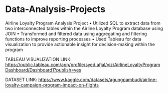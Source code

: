 # Data-Analysis-Projects

Airline Loyalty Program Analysis Project
•	Utilized SQL to extract data from two interconnected tables within the Airline Loyalty Program database using JOIN
•	Transformed and filtered data using aggregating and filtering functions to improve reporting processes
•	Used Tableau for data visualization to provide actionable insight for decision-making within the program

TABLEAU VISUALIZATION LINK: https://public.tableau.com/app/profile/syed.afjal/viz/AirlineLoyaltyProgramDashboard/Dashboard1?publish=yes

DATASET LINK: https://www.kaggle.com/datasets/agungpambudi/airline-loyalty-campaign-program-impact-on-flights
